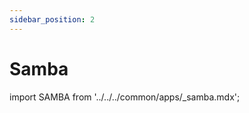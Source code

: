 ```yaml
---
sidebar_position: 2
---
```


# Samba

import SAMBA from '../../../common/apps/\_samba.mdx';

<SAMBA />
